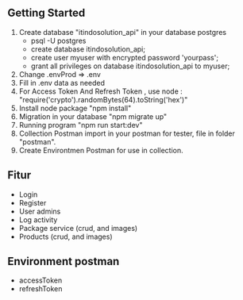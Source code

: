 ## Getting Started

1. Create database "itindosolution_api" in your database postgres
   - psql -U postgres
   - create database itindosolution_api;
   - create user myuser with encrypted password 'yourpass';
   - grant all privileges on database itindosolution_api to myuser;
2. Change .envProd => .env
3. Fill in .env data as needed
4. For Access Token And Refresh Token , use node : "require('crypto').randomBytes(64).toString('hex')"
5. Install node package "npm install"
6. Migration in your database "npm migrate up"
7. Running program "npm run start:dev"
8. Collection Postman import in your postman for tester, file in folder "postman".
9. Create Environtmen Postman for use in collection.

## Fitur

- Login
- Register
- User admins
- Log activity
- Package service (crud, and images)
- Products (crud, and images)

## Environment postman

- accessToken
- refreshToken

